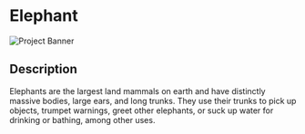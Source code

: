 # Elephant

![Project Banner](https://cms.bbcearth.com//sites/default/files/factfiles/2024-07/el2.jpg)


## Description
Elephants are the largest land mammals on earth and have 
distinctly massive bodies, large ears, and long trunks. 
They use their trunks to pick up objects, trumpet warnings, 
greet other elephants, or suck up water for drinking or 
bathing, among other uses.